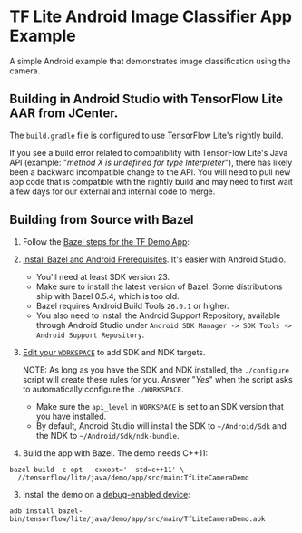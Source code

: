 # TF Lite Android Image Classifier App Example

A simple Android example that demonstrates image classification using the camera.

## Building in Android Studio with TensorFlow Lite AAR from JCenter.
The `build.gradle` file is configured to use TensorFlow Lite's nightly build.

If you see a build error related to compatibility with TensorFlow Lite's Java API (example: "_method X is
undefined for type Interpreter_"), there has likely been a backward incompatible
change to the API. You will need to pull new app code that is compatible with the
nightly build and may need to first wait a few days for our external and internal
code to merge.

## Building from Source with Bazel

1. Follow the [Bazel steps for the TF Demo App](https://github.com/tensorflow/tensorflow/tree/master/tensorflow/examples/android#bazel):

  1. [Install Bazel and Android Prerequisites](https://github.com/tensorflow/tensorflow/tree/master/tensorflow/examples/android#install-bazel-and-android-prerequisites).
     It's easier with Android Studio.

      - You'll need at least SDK version 23.
      - Make sure to install the latest version of Bazel. Some distributions
        ship with Bazel 0.5.4, which is too old.
      - Bazel requires Android Build Tools `26.0.1` or higher.
      - You also need to install the Android Support Repository, available
        through Android Studio under `Android SDK Manager -> SDK Tools ->
        Android Support Repository`.

  2. [Edit your `WORKSPACE`](https://github.com/tensorflow/tensorflow/tree/master/tensorflow/examples/android#edit-workspace)
     to add SDK and NDK targets.

     NOTE: As long as you have the SDK and NDK installed, the `./configure`
     script will create these rules for you. Answer "_Yes_" when the script asks
     to automatically configure the `./WORKSPACE`.

      - Make sure the `api_level` in `WORKSPACE` is set to an SDK version that
        you have installed.
      - By default, Android Studio will install the SDK to `~/Android/Sdk` and
        the NDK to `~/Android/Sdk/ndk-bundle`.

2. Build the app with Bazel. The demo needs C++11:

  ```shell
  bazel build -c opt --cxxopt='--std=c++11' \
    //tensorflow/lite/java/demo/app/src/main:TfLiteCameraDemo
  ```

3. Install the demo on a
   [debug-enabled device](https://github.com/tensorflow/tensorflow/tree/master/tensorflow/examples/android#install):

  ```shell
  adb install bazel-bin/tensorflow/lite/java/demo/app/src/main/TfLiteCameraDemo.apk
  ```
